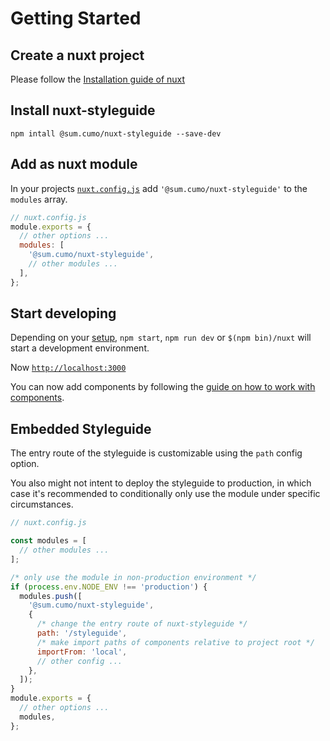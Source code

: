 # Getting Started

## Create a nuxt project

Please follow the [Installation guide of nuxt](https://nuxtjs.org/guide/installation#starting-from-scratch)

## Install nuxt-styleguide

`npm intall @sum.cumo/nuxt-styleguide --save-dev`

## Add as nuxt module

In your projects [`nuxt.config.js`](https://nuxtjs.org/guide/configuration)
add `'@sum.cumo/nuxt-styleguide'` to the `modules` array.

```js
// nuxt.config.js
module.exports = {
  // other options ...
  modules: [
    '@sum.cumo/nuxt-styleguide',
    // other modules ...
  ],
};
```

## Start developing

Depending on your [setup](#create-a-nuxt-project), `npm start`, `npm run dev` or
`$(npm bin)/nuxt` will start a development environment.

Now [`http://localhost:3000`](http://localhost:3000)

You can now add components by following the [guide on how to work with components](~/docs/working-with-components).

## Embedded Styleguide

The entry route of the styleguide is customizable using the `path` config option.

You also might not intent to deploy the styleguide to production, in which case
it's recommended to conditionally only use the module under specific circumstances.

```js
// nuxt.config.js

const modules = [
  // other modules ...
];

/* only use the module in non-production environment */
if (process.env.NODE_ENV !== 'production') {
  modules.push([
    '@sum.cumo/nuxt-styleguide',
    {
      /* change the entry route of nuxt-styleguide */
      path: '/styleguide',
      /* make import paths of components relative to project root */
      importFrom: 'local',
      // other config ...
    },
  ]);
}
module.exports = {
  // other options ...
  modules,
};
```
